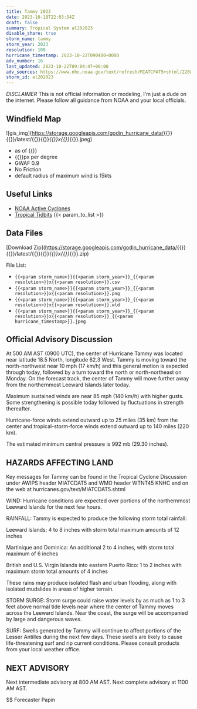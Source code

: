```yaml
---
title: Tammy 2023
date: 2023-10-18T22:03:54Z
draft: false
summary: Tropical System al202023
disable_share: true
storm_name: tammy
storm_year: 2023
resolution: 100
hurricane_timestamp: 2023-10-22T090400+0000
adv_number: 16
last_updated: 2023-10-22T09:04:47+00:00
adv_sources: https://www.nhc.noaa.gov/text/refresh/MIATCPAT5+shtml/220851.shtml;https://www.nhc.noaa.gov/refresh/graphics_at5+shtml/085737.shtml?cone
storm_id: al202023
---
```

*DISCLAIMER* This is not official information or modeling, I'm just a dude on the internet.  Please follow all guidance from NOAA and your local officials.

## Windfield Map
![gis_img](https://storage.googleapis.com/godin_hurricane_data/{{<param storm_name>}}{{<param storm_year>}}/latest/{{<param storm_name>}}{{<param storm_year>}}_{{<param resolution>}}x{{<param resolution>}}_{{<param hurricane_timestamp>}}.jpeg)

- as of {{<param last_updated>}}
- {{<param resolution>}}px per degree
- GWAF 0.9
- No Friction
- default radius of maximum wind is 15kts

## Useful Links
- [NOAA Active Cyclones](https://www.nhc.noaa.gov/)
- [Tropical Tidbits](https://www.tropicaltidbits.com/storminfo/)
{{< param_to_list >}}

## Data Files
[Download Zip](https://storage.googleapis.com/godin_hurricane_data/{{<param storm_name>}}{{<param storm_year>}}/latest/{{<param storm_name>}}{{<param storm_year>}}_{{<param resolution>}}x{{<param resolution>}}_{{<param hurricane_timestamp>}}.zip)

File List:
- `{{<param storm_name>}}{{<param storm_year>}}_{{<param resolution>}}x{{<param resolution>}}.csv`
- `{{<param storm_name>}}{{<param storm_year>}}_{{<param resolution>}}x{{<param resolution>}}.png`
- `{{<param storm_name>}}{{<param storm_year>}}_{{<param resolution>}}x{{<param resolution>}}.wld`
- `{{<param storm_name>}}{{<param storm_year>}}_{{<param resolution>}}x{{<param resolution>}}_{{<param hurricane_timestamp>}}.jpeg`


## Official Advisory Discussion
At 500 AM AST (0900 UTC), the center of Hurricane Tammy was located 
near latitude 18.5 North, longitude 62.3 West. Tammy is moving 
toward the north-northwest near 10 mph (17 km/h) and this general 
motion is expected through today, followed by a turn toward the 
north or north-northeast on Monday.  On the forecast track, the 
center of Tammy will move further away from the northernmost Leeward 
Islands later today.
 
Maximum sustained winds are near 85 mph (140 km/h) with higher 
gusts. Some strengthening is possible today followed by fluctuations 
in strength thereafter.
 
Hurricane-force winds extend outward up to 25 miles (35 km) from the
center and tropical-storm-force winds extend outward up to 140 miles
(220 km).
 
The estimated minimum central pressure is 992 mb (29.30 inches).
 
 
HAZARDS AFFECTING LAND
----------------------
Key messages for Tammy can be found in the Tropical Cyclone
Discussion under AWIPS header MIATCDAT5 and WMO header WTNT45 KNHC
and on the web at hurricanes.gov/text/MIATCDAT5.shtml
 
WIND:  Hurricane conditions are expected over portions of the
northernmost Leeward Islands for the next few hours.
 
RAINFALL: Tammy is expected to produce the following storm total
rainfall:
 
Leeward Islands: 4 to 8 inches with storm total maximum amounts of
12 inches
 
Martinique and Dominica: An additional 2 to 4 inches, with storm
total maximum of 6 inches
 
British and U.S. Virgin Islands into eastern Puerto Rico: 1 to 2
inches with maximum storm total amounts of 4 inches
 
These rains may produce isolated flash and urban flooding, along
with isolated mudslides in areas of higher terrain.
 
STORM SURGE:  Storm surge could raise water levels by as much as 1
to 3 feet above normal tide levels near where the center of Tammy
moves across the Leeward Islands.  Near the coast, the surge will
be accompanied by large and dangerous waves.
 
SURF:  Swells generated by Tammy will continue to affect portions of
the Lesser Antilles during the next few days.  These swells are
likely to cause life-threatening surf and rip current conditions.
Please consult products from your local weather office.
 
 
NEXT ADVISORY
-------------
Next intermediate advisory at 800 AM AST.
Next complete advisory at 1100 AM AST.
 
$$
Forecaster Papin
